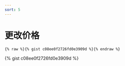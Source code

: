 ```yaml
---
sort: 5
---
```


# 更改价格

```
{% raw %}{% gist c08ee0f2726fd0e3909d %}{% endraw %}
```

{% gist c08ee0f2726fd0e3909d %}
